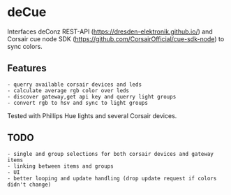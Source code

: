 # deCue

Interfaces deConz REST-API (<https://dresden-elektronik.github.io/>) and Corsair cue node SDK (<https://github.com/CorsairOfficial/cue-sdk-node>) to sync colors.

## Features

    - querry available corsair devices and leds
    - calculate average rgb color over leds
    - discover gateway,get api key and querry light groups
    - convert rgb to hsv and sync to light groups

Tested with Phillips Hue lights and several Corsair devices.

## TODO

    - single and group selections for both corsair devices and gateway items
    - linking between items and groups
    - UI
    - better looping and update handling (drop update request if colors didn't change)